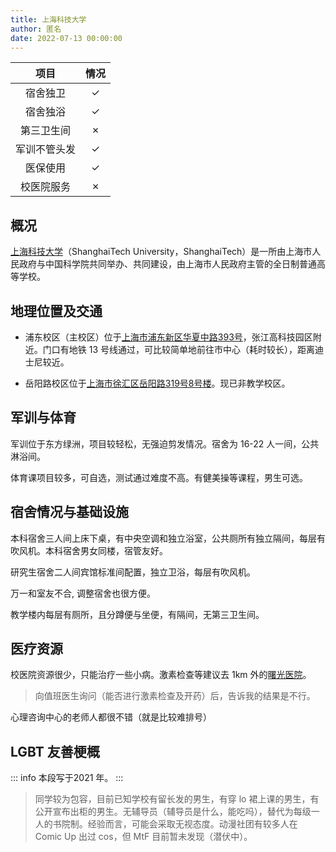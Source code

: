 ```yaml
---
title: 上海科技大学
author: 匿名
date: 2022-07-13 00:00:00
---
```


|项目|情况|
|:---:|:---:|
|宿舍独卫|✓|
|宿舍独浴|✓|
|第三卫生间|✗|
|军训不管头发|✓|
|医保使用|✓|
|校医院服务|✗|

## 概况

[上海科技大学](https://www.shanghaitech.edu.cn)（ShanghaiTech University，ShanghaiTech）是一所由上海市人民政府与中国科学院共同举办、共同建设，由上海市人民政府主管的全日制普通高等学校。

## 地理位置及交通

- 浦东校区（主校区）位于[上海市浦东新区华夏中路393号](https://amap.com/place/B0FFF3YA07)，张江高科技园区附近。门口有地铁 13 号线通过，可比较简单地前往市中心（耗时较长），距离迪士尼较近。

- 岳阳路校区位于[上海市徐汇区岳阳路319号8号楼](https://amap.com/place/B00157I2GO)。现已非教学校区。

## 军训与体育

军训位于东方绿洲，项目较轻松，无强迫剪发情况。宿舍为 16-22 人一间，公共淋浴间。

体育课项目较多，可自选，测试通过难度不高。有健美操等课程，男生可选。

## 宿舍情况与基础设施

本科宿舍三人间上床下桌，有中央空调和独立浴室，公共厕所有独立隔间，每层有吹风机。本科宿舍男女同楼，宿管友好。

研究生宿舍二人间宾馆标准间配置，独立卫浴，每层有吹风机。

万一和室友不合, 调整宿舍也很方便。

教学楼内每层有厕所，且分蹲便与坐便，有隔间，无第三卫生间。

## 医疗资源

校医院资源很少，只能治疗一些小病。激素检查等建议去 1km 外的[曙光医院](https://amap.com/place/B00151E68A)。

> 向值班医生询问（能否进行激素检查及开药）后，告诉我的结果是不行。

心理咨询中心的老师人都很不错（就是比较难排号）

## LGBT 友善梗概

::: info 本段写于2021 年。
:::

> 同学较为包容，目前已知学校有留长发的男生，有穿 lo 裙上课的男生，有公开宣布出柜的男生。无辅导员（辅导员是什么，能吃吗），替代为每级一人的书院制。经验而言，可能会采取无视态度。动漫社团有较多人在 Comic Up 出过 cos，但 MtF 目前暂未发现（潜伏中）。
